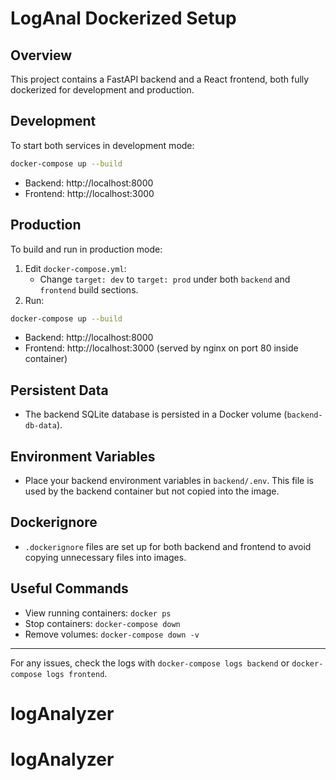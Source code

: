 # LogAnal Dockerized Setup

## Overview
This project contains a FastAPI backend and a React frontend, both fully dockerized for development and production.

## Development
To start both services in development mode:

```bash
docker-compose up --build
```
- Backend: http://localhost:8000
- Frontend: http://localhost:3000

## Production
To build and run in production mode:

1. Edit `docker-compose.yml`:
    - Change `target: dev` to `target: prod` under both `backend` and `frontend` build sections.
2. Run:
```bash
docker-compose up --build
```
- Backend: http://localhost:8000
- Frontend: http://localhost:3000 (served by nginx on port 80 inside container)

## Persistent Data
- The backend SQLite database is persisted in a Docker volume (`backend-db-data`).

## Environment Variables
- Place your backend environment variables in `backend/.env`. This file is used by the backend container but not copied into the image.

## Dockerignore
- `.dockerignore` files are set up for both backend and frontend to avoid copying unnecessary files into images.

## Useful Commands
- View running containers: `docker ps`
- Stop containers: `docker-compose down`
- Remove volumes: `docker-compose down -v`

---
For any issues, check the logs with `docker-compose logs backend` or `docker-compose logs frontend`.
# logAnalyzer
# logAnalyzer
